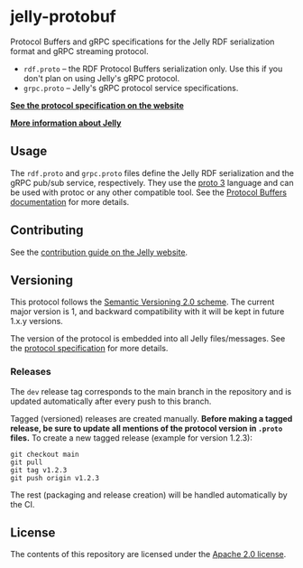 # jelly-protobuf

Protocol Buffers and gRPC specifications for the Jelly RDF serialization format and gRPC streaming protocol.

- `rdf.proto` – the RDF Protocol Buffers serialization only. Use this if you don't plan on using Jelly's gRPC protocol.
- `grpc.proto` – Jelly's gRPC protocol service specifications.

**[See the protocol specification on the website](https://w3id.org/jelly/dev/specification/)**

**[More information about Jelly](https://w3id.org/jelly/)**

## Usage

The `rdf.proto` and `grpc.proto` files define the Jelly RDF serialization and the gRPC pub/sub service, respectively. They use the [proto 3](https://protobuf.dev/programming-guides/proto3/) language and can be used with protoc or any other compatible tool. See the [Protocol Buffers documentation](https://protobuf.dev/) for more details.

## Contributing

See the [contribution guide on the Jelly website](https://w3id.org/jelly/dev/contributing/).

## Versioning

This protocol follows the [Semantic Versioning 2.0 scheme](https://semver.org/). The current major version is 1, and backward compatibility with it will be kept in future 1.x.y versions.

The version of the protocol is embedded into all Jelly files/messages. See the [protocol specification](https://w3id.org/jelly/dev/specification/serialization/#versioning) for more details.

### Releases

The `dev` release tag corresponds to the main branch in the repository and is updated automatically after every push to this branch.

Tagged (versioned) releases are created manually. **Before making a tagged release, be sure to update all mentions of the protocol version in `.proto` files.** To create a new tagged release (example for version 1.2.3):

```shell
git checkout main
git pull
git tag v1.2.3
git push origin v1.2.3
```

The rest (packaging and release creation) will be handled automatically by the CI.

## License

The contents of this repository are licensed under the [Apache 2.0 license](https://www.apache.org/licenses/LICENSE-2.0).
